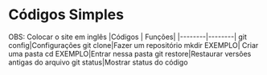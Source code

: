 # Códigos Simples 
OBS: Colocar o site em inglês 
|Códigos | Funções|
|--------|--------|
git config|Configurações 
git clone|Fazer um repositório
mkdir EXEMPLO| Criar uma pasta
cd EXEMPLO|Entrar nessa pasta 
git restore|Restaurar versões antigas do arquivo 
git status|Mostrar status do código 

